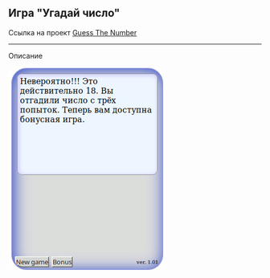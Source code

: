 ## Игра "Угадай число"

Ссылка на проект [Guess The Number][1]

[1]: http://guessthenumberjs.herokuapp.com "http://guessthenumberjs.herokuapp.com"

***

Описание


![](/img/pic.png)